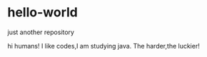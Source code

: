 # hello-world
just another repository

hi humans!
I like codes,I am studying java.
The harder,the luckier!
